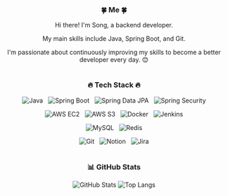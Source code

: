 <div align="center">

### 🍀 Me 🍀

Hi there! I'm Song, a backend developer.

My main skills include Java, Spring Boot, and Git.

I'm passionate about continuously improving my skills to become a better developer every day. 😊

#

### 🔥 Tech Stack 🔥

![Java](https://img.shields.io/badge/Java-007396?style=for-the-badge&logo=java&logoColor=white&logoWidth=20) 
&nbsp;
![Spring Boot](https://img.shields.io/badge/Spring_Boot-6DB33F?style=for-the-badge&logo=spring-boot&logoColor=white&logoWidth=20) 
&nbsp;
![Spring Data JPA](https://img.shields.io/badge/Spring_Data_JPA-6DB33F?style=for-the-badge&logo=spring&logoColor=white&logoWidth=20) 
&nbsp;
![Spring Security](https://img.shields.io/badge/Spring_Security-6DB33F?style=for-the-badge&logo=spring-security&logoColor=white&logoWidth=20)

![AWS EC2](https://img.shields.io/badge/AWS_EC2-FF9900?style=for-the-badge&logo=amazon-aws&logoColor=white&logoWidth=20) 
&nbsp;
![AWS S3](https://img.shields.io/badge/AWS_S3-569A31?style=for-the-badge&logo=amazon-s3&logoColor=white&logoWidth=20) 
&nbsp;
![Docker](https://img.shields.io/badge/Docker-2496ED?style=for-the-badge&logo=docker&logoColor=white&logoWidth=20) 
&nbsp;
![Jenkins](https://img.shields.io/badge/Jenkins-D24939?style=for-the-badge&logo=jenkins&logoColor=white&logoWidth=20)

![MySQL](https://img.shields.io/badge/MySQL-4479A1?style=for-the-badge&logo=mysql&logoColor=white&logoWidth=20) 
&nbsp;
![Redis](https://img.shields.io/badge/Redis-DC382D?style=for-the-badge&logo=redis&logoColor=white&logoWidth=20)

![Git](https://img.shields.io/badge/Git-F05032?style=for-the-badge&logo=git&logoColor=white&logoWidth=20) 
&nbsp;
![Notion](https://img.shields.io/badge/Notion-000000?style=for-the-badge&logo=notion&logoColor=white&logoWidth=20) 
&nbsp;
![Jira](https://img.shields.io/badge/Jira-0052CC?style=for-the-badge&logo=jira&logoColor=white&logoWidth=20)

#

### 📊 GitHub Stats

![GitHub Stats](https://github-readme-stats.vercel.app/api?username=Seungjun-Song&show_icons=true&theme=radical)
![Top Langs](https://github-readme-stats.vercel.app/api/top-langs/?username=Seungjun-Song&layout=compact&theme=radical)

</div>
